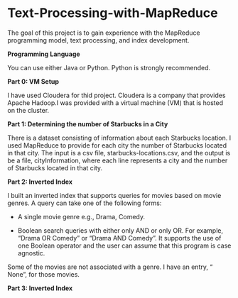 # Text-Processing-with-MapReduce
The goal of this project is to gain experience with the MapReduce programming model, text processing, and index development. 

**Programming Language**

You can use either Java or Python. Python is strongly recommended.

**Part 0: VM Setup**

I have used Cloudera for thid project. Cloudera is a company that provides Apache Hadoop.I was provided with a virtual machine (VM) that is hosted on the cluster.

**Part 1: Determining the number of Starbucks in a City**

There is a dataset consisting of information about each Starbucks location. I used MapReduce to provide for each city the number of Starbucks located in that city.  The input is a csv file, starbucks-locations.csv, and the output is be a file, cityInformation, where each line represents a city and the number of Starbucks located in that city. 

**Part 2: Inverted Index**

I built an inverted index that supports queries for movies based on movie genres. A query can take one of the following forms:

- A single movie genre  e.g., Drama, Comedy.

- Boolean search queries with either only AND or only OR.  For example, “Drama OR Comedy” or “Drama AND Comedy”. It supports the use of one Boolean operator and the user can assume that this program is case agnostic.

Some of the movies are not associated with a genre. I have an entry, “ None”, for those movies.

**Part 3: Inverted Index**
